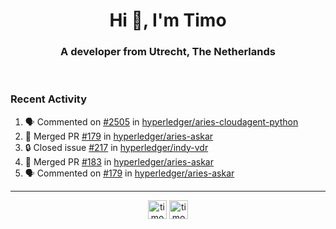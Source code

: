 <h1 align="center">Hi 👋, I'm Timo</h1>
<h3 align="center">A developer from Utrecht, The Netherlands</h3>
<br/>
<!-- https://github.com/rahuldkjain/github-profile-readme-generator --!>

<!--  <p align="left"><img src="https://github-readme-stats.vercel.app/api?username=timoglastra&show_icons=true&count_private=true&" alt="timoglastra" /></p> --!>

<!--
Github language stats
<p align="left"><img src="https://github-readme-stats.vercel.app/api/top-langs/?username=timoglastra&layout=compact" alt="timoglastra" /><p>
-->

<!-- Codestats language stats -->
<!-- <p align="left"><img src="https://codestats-readme.vercel.app/api/top-langs/?username=timoglastra&layout=compact&language_count=12" alt="timoglastra" /><p>    --!>
  
<h3>Recent Activity</h3>

<!--START_SECTION:activity-->
1. 🗣 Commented on [#2505](https://github.com/hyperledger/aries-cloudagent-python/issues/2505#issuecomment-1731112119) in [hyperledger/aries-cloudagent-python](https://github.com/hyperledger/aries-cloudagent-python)
2. 🎉 Merged PR [#179](https://github.com/hyperledger/aries-askar/pull/179) in [hyperledger/aries-askar](https://github.com/hyperledger/aries-askar)
3. 🔒 Closed issue [#217](https://github.com/hyperledger/indy-vdr/issues/217) in [hyperledger/indy-vdr](https://github.com/hyperledger/indy-vdr)
4. 🎉 Merged PR [#183](https://github.com/hyperledger/aries-askar/pull/183) in [hyperledger/aries-askar](https://github.com/hyperledger/aries-askar)
5. 🗣 Commented on [#179](https://github.com/hyperledger/aries-askar/pull/179#issuecomment-1731056413) in [hyperledger/aries-askar](https://github.com/hyperledger/aries-askar)
<!--END_SECTION:activity-->

---

<p align="center">
<a href="https://twitter.com/timoglastra" target="blank"><img align="center" src="https://cdn.jsdelivr.net/npm/simple-icons@3.0.1/icons/twitter.svg" alt="timoglastra" height="30" width="30" /></a>
<a href="https://linkedin.com/in/timoglastra" target="blank"><img align="center" src="https://cdn.jsdelivr.net/npm/simple-icons@3.0.1/icons/linkedin.svg" alt="timoglastra" height="30" width="30" /></a>
</p>



